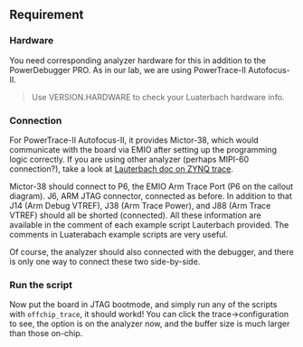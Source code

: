 ## Requirement

### Hardware
You need corresponding analyzer hardware for this in addition to the PowerDebugger PRO. As in our lab, we are using PowerTrace-II Autofocus-II. 

> Use VERSION.HARDWARE to check your Luaterbach hardware info.

### Connection

For PowerTrace-II Autofocus-II, it provides Mictor-38, which would communicate with the board via EMIO after setting up the programming logic correctly. If you are using other analyzer (perhaps MIPI-60 connection?), take a look at [Lauterbach doc on ZYNQ trace](https://www2.lauterbach.com/pdf/app_xilinx_zynq.pdf).

Mictor-38 should connect to P6, the EMIO Arm Trace Port (P6 on the callout diagram). J6, ARM JTAG connector, connected as before. In addition to that J14 (Arm Debug VTREF), J38 (Arm Trace Power), and J88 (Arm Trace VTREF) should all be shorted (connected). All these information are available in the comment of each example script Lauterbach provided. The comments in Luaterabach example scripts are very useful.

Of course, the analyzer should also connected with the debugger, and there is only one way to connect these two side-by-side.

### Run the script

Now put the board in JTAG bootmode, and simply run any of the scripts with `offchip_trace`, it should workd! You can click the trace->configuration to see, the option is on the analyzer now, and the buffer size is much larger than those on-chip.
